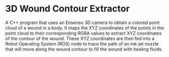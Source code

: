 # 3D Wound Contour Extractor

A C++ program that uses an Ensenso 3D camera to obtain a colored point cloud of a wound in a body. It maps the XYZ coordinates of the points in the point cloud to their corresponding RGBA values to extract XYZ coordinates of the contour of the wound. These XYZ coordinates are then fed into a Robot Operating System (ROS) node to trace the path of an ink-jet nozzle that will move along the wound contour to fill the wound with healing fluids.
